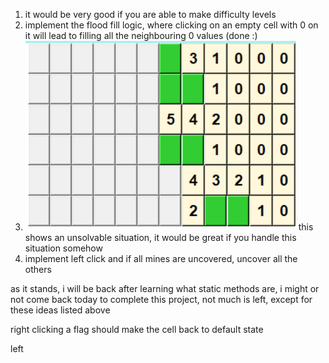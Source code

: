 1. it would be very good if you are able to make difficulty levels
2. implement the flood fill logic, where clicking on an empty cell with 0 on it will lead to filling all the neighbouring 0 values (done :)
3. ![Bad](<Screenshot 2024-05-26 181008.png>)
    this shows an unsolvable situation, it would be great if you handle this situation somehow
4.  implement left click and if all mines are uncovered, uncover all the others

as it stands, i will be back after learning what static methods are, i might or not come back today to complete this project, not much is left, except for these ideas listed above

right clicking a flag should make the cell back to default state

left